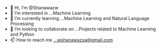 - 👋 Hi, I’m @Shanawazw
- 👀 I’m interested in ...Machine Learning
- 🌱 I’m currently learning ...Machine Learning and Natural Language Processing
- 💞️ I’m looking to collaborate on ...Projects related to Machine Learning and Python
- 📫 How to reach me ...wshanawazsa@gmail.com

<!---
Shanawazw/Shanawazw is a ✨ special ✨ repository because its `README.md` (this file) appears on your GitHub profile.
You can click the Preview link to take a look at your changes.
--->
